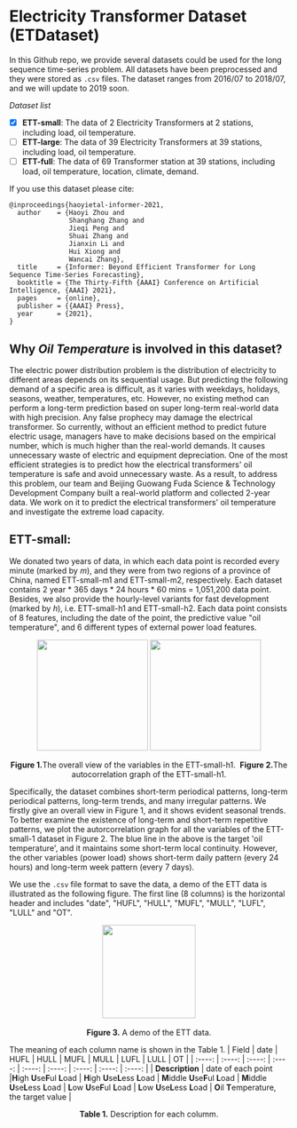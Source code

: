 # Electricity Transformer Dataset (ETDataset)

In this Github repo, we provide several datasets could be used for the long sequence time-series problem. All datasets have been preprocessed and they were stored as `.csv` files.  The dataset ranges from 2016/07 to 2018/07, and we will update to 2019 soon.

*Dataset list*

- [x] **ETT-small**: The data of 2 Electricity Transformers at 2 stations, including load, oil temperature.
- [ ] **ETT-large**: The data of 39 Electricity Transformers at 39 stations, including load, oil temperature.
- [ ] **ETT-full**: The data of 69 Transformer station at 39 stations, including load, oil temperature, location, climate, demand.

If you use this dataset please cite:

```
@inproceedings{haoyietal-informer-2021,
  author    = {Haoyi Zhou and
               Shanghang Zhang and
               Jieqi Peng and
               Shuai Zhang and
               Jianxin Li and
               Hui Xiong and
               Wancai Zhang},
  title     = {Informer: Beyond Efficient Transformer for Long Sequence Time-Series Forecasting},
  booktitle = {The Thirty-Fifth {AAAI} Conference on Artificial Intelligence, {AAAI} 2021},
  pages     = {online},
  publisher = {{AAAI} Press},
  year      = {2021},
}
```

## Why *Oil Temperature* is involved in this dataset?

The electric power distribution problem is the distribution of electricity to different areas depends on its sequential usage. But predicting the following demand of a specific area is difficult, as it varies with weekdays, holidays, seasons, weather, temperatures, etc. However, no existing method can perform a long-term prediction based on super long-term real-world data with high precision. Any false prophecy may damage the electrical transformer. So currently, without an efficient method to predict future electric usage, managers have to make decisions based on the empirical number, which is much higher than the real-world demands. It causes unnecessary waste of electric and equipment depreciation. One of the most efficient strategies is to predict how the electrical transformers' oil temperature is safe and avoid unnecessary waste. 
As a result, to address this problem, our team and Beijing Guowang Fuda Science & Technology Development Company built a real-world platform and collected 2-year data. We work on it to predict the electrical transformers' oil temperature and investigate the extreme load capacity.

## ETT-small:

We donated two years of data, in which each data point is recorded every minute (marked by *m*), and they were from two regions of a province of China, named ETT-small-m1 and ETT-small-m2, respectively. Each dataset contains 2 year * 365 days * 24 hours * 60 mins = 1,051,200 data point. Besides, we also provide the hourly-level variants for fast development (marked by *h*), i.e. ETT-small-h1 and ETT-small-h2. Each data point consists of 8 features, including the date of the point, the predictive value "oil temperature", and 6 different types of external power load features. 

<p align="center">
<img src="https://raw.githubusercontent.com/zhouhaoyi/ETDataset/main/img/appendix_dataset_year.png" height = "200" alt="" align=center />
<img src="https://raw.githubusercontent.com/zhouhaoyi/ETDataset/main/img/appendix_auto_correlation.png" height = "200" alt="" align=center />
<br><br>
<b>Figure 1.</b>The overall view of the variables in the ETT-small-h1.&nbsp;&nbsp;<b>Figure 2.</b>The autocorrelation graph of the ETT-small-h1.
</p>

Specifically, the dataset combines short-term periodical patterns, long-term periodical patterns, long-term trends, and many irregular patterns. We firstly give an overall view in Figure 1, and it shows evident seasonal trends. To better examine the existence of long-term and short-term repetitive patterns, we plot the autorcorrelation graph for all the variables of the ETT-small-1 dataset in Figure 2. The blue line in the above is the target 'oil temperature', and it maintains some short-term local continuity. However, the other variables (power load) shows short-term daily pattern (every 24 hours) and long-term week pattern (every 7 days).

We use the `.csv` file format to save the data, a demo of the ETT data is illustrated as the following figure. The first line (8 columns) is the horizontal header and includes "date", "HUFL", "HULL", "MUFL", "MULL", "LUFL", "LULL" and "OT".

<p align="center">
<img src="https://raw.githubusercontent.com/zhouhaoyi/ETDataset/main/img/ETT%20data%20demo.png" height = "168" alt="" align=center />
<br><br>
<b>Figure 3.</b> A demo of the ETT data.
</p>

The meaning of each column name is shown in the Table 1.
| Field | date | HUFL | HULL | MUFL | MULL | LUFL | LULL | OT |
| :----: | :----: | :----: | :----: | :----: | :----: | :----: | :----: | :----: |
| **Description** | date of each point |**H**igh **U**se**F**ul **L**oad | **H**igh **U**se**L**ess **L**oad | **M**iddle **U**se**F**ul **L**oad | **M**iddle **U**se**L**ess **L**oad | **L**ow **U**se**F**ul **L**oad | **L**ow **U**se**L**ess **L**oad | **O**il **T**emperature, the target value |

<p align="center"><b>Table 1.</b> Description for each columm.</p>
